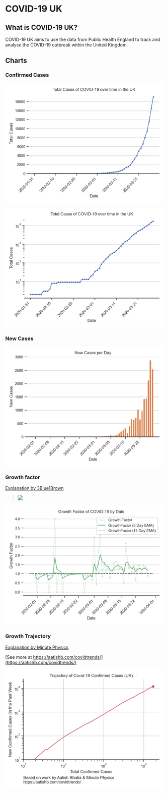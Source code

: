# COVID-19 UK

## What is COVID-19 UK?

COVID-19 UK aims to use the data from Public Health England to track and analyse the COVID-19 outbreak within the United Kingdom.

## Charts

### Confirmed Cases

![](confirmed-cases-linear-axis.png)

![](confirmed-cases-logarthimic-axis.png)

### New Cases

![](new-cases.png)

### Growth factor

[Explanation by 3Blue1Brown](https://youtu.be/Kas0tIxDvrg)

> <img src="https://render.githubusercontent.com/render/math?math=GrowthFactor=\frac{\Delta Cases_{d}}{\Delta Cases_{d - 1}}">

![](growth-factor.png)

### Growth Trajectory

[Explanation by Minute Physics](https://youtu.be/54XLXg4fYsc)

[See more at https://aatishb.com/covidtrends/](https://aatishb.com/covidtrends/)

![](trajectory.png)
